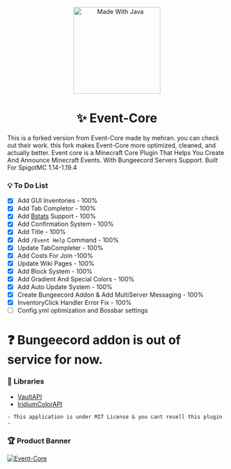 <p align="center">
     <!--<img width="252" src="https://user-images.githubusercontent.com/102294006/234592459-763d181e-43f1-47f2-972a-93b612bcb7fe.svg" alt="Built For SpigotMC">-->
    <img width="200" src="https://forthebadge.com/images/badges/made-with-java.svg" alt="Made With Java">
</p>

<h1 align="center">✨ Event-Core</h1>
 This is a forked version from Event-Core made by mehran. you can check out their work.
 this fork makes Event-Core more optimized, cleaned, and actually better.
 Event core is a Minecraft Core Plugin That Helps You Create And Announce Minecraft Events. With Bungeecord Servers Support. Built For SpigotMC 1.14-1.19.4

### 💡 To Do List
- [x] Add GUI Inventories - 100%
- [x] Add Tab Completor - 100%
- [x] Add [Bstats](https://bstats.org/plugin/bukkit/Event-Core/18612) Support - 100%
- [x] Add Confirmation System - 100%
- [x] Add Title - 100%
- [x] Add `/Event Help` Command - 100%
- [x] Update TabCompleter - 100%
- [x] Add Costs For Join -100%
- [x] Update Wiki Pages - 100%
- [x] Add Block System - 100%
- [x] Add Gradient And Special Colors - 100%
- [x] Add Auto Update System - 100%
- [x] Create Bungeecord Addon & Add MultiServer Messaging - 100%
- [x] InventoryClick Handler Error Fix - 100%
- [ ] Config.yml optimization and Bossbar settings

# ❓ Bungeecord addon is out of service for now.

### 🔗 Libraries
- [VaultAPI](https://github.com/MilkBowl/VaultAPI)
- [IridiumColorAPI](https://github.com/Iridium-Development/IridiumColorAPI)

```
- This application is under MIT License & you cant resell this plugin -
```

### 🏆 Product Banner
[![Event-Core](https://s8.uupload.ir/files/event-core_b2b8.png)](https://github.com/Mehran1022mm/Event-Core/wiki)


